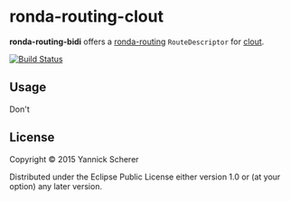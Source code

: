 # ronda-routing-clout

__ronda-routing-bidi__ offers a [ronda-routing](https://github.com/xsc/ronda-routing) `RouteDescriptor` for [clout](https://github.com/weavejester/clout).

[![Build Status](https://travis-ci.org/xsc/ronda-routing-clout.svg)](https://travis-ci.org/xsc/ronda-routing-clout)

## Usage

Don't

## License

Copyright &copy; 2015 Yannick Scherer

Distributed under the Eclipse Public License either version 1.0 or (at
your option) any later version.
